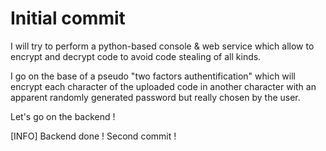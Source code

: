 # Initial commit

I will try to perform a python-based console & web service which allow to encrypt and decrypt code to avoid code stealing of all kinds.

I go on the base of a pseudo "two factors authentification" which will encrypt each character of the uploaded code in another character with an apparent randomly generated password but really chosen by the user.

Let's go on the backend !

[INFO] Backend done ! Second commit !